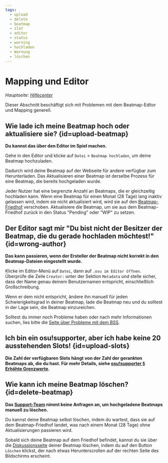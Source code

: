 ```yaml
---
tags:
  - upload
  - delete
  - beatmap
  - slot
  - editor
  - status
  - warning
  - hochladen
  - Warnung
  - löschen
---
```


# Mapping und Editor

*Hauptseite: [Hilfecenter](/wiki/Help_centre)*

Dieser Abschnitt beschäftigt sich mit Problemen mit dem Beatmap-Editor und Mapping generell.

## Wie lade ich meine Beatmap hoch oder aktualisiere sie? {id=upload-beatmap}

**Du kannst das über den Editor im Spiel machen.**

Gehe in den Editor und klicke auf `Datei` > `Beatmap hochladen`, um deine Beatmap hochzuladen.

Dadurch wird deine Beatmap auf der Webseite für andere verfügbar zum Herunterladen. Das Aktualisieren einer Beatmap ist derselbe Prozess für eine Beatmap, die bereits hochgeladen wurde.

Jeder Nutzer hat eine begrenzte Anzahl an Beatmaps, die er gleichzeitig hochladen kann. Wenn eine Beatmap für einen Monat (28 Tage) lang inaktiv gelassen wird, indem sie nicht aktualisiert wird, wird sie auf den [Beatmap-Friedhof](/wiki/Beatmap/Category#friedhof) verschoben. Aktualisiere die Beatmap, um sie aus dem Beatmap-Friedhof zurück in den Status "Pending" oder "WIP" zu setzen.

## Der Editor sagt mir "Du bist nicht der Besitzer der Beatmap, die du gerade hochladen möchtest!" {id=wrong-author}

**Das kann passieren, wenn der Ersteller der Beatmap nicht korrekt in den Beatmap-Dateien eingestellt wurde.**

Klicke im Editor-Menü auf `Datei`, dann auf `.osu im Editor öffnen`. Überprüfe die Zeile `Creator:` unter der Sektion `Metadata` und stelle sicher, dass der Name genau deinem Benutzernamen entspricht, einschließlich Großschreibung.

Wenn er dem nicht entspricht, ändere ihn manuell für jeden Schwierigkeitsgrad in deiner Beatmap, lade die Beatmap neu und du solltest in der Lage sein, die Beatmap einzureichen.

Solltest du immer noch Probleme haben oder nach mehr Informationen suchen, lies bitte die [Seite über Probleme mit dem BSS](/wiki/Guides/BSS_issues).

## Ich bin ein osu!supporter, aber ich habe keine 20 ausstehenden Slots! {id=upload-slots}

**Die Zahl der verfügbaren Slots hängt von der Zahl der gerankten Beatmaps ab, die du hast. Für mehr Details, siehe [osu!supporter § Erhöhte Grenzwerte](/wiki/osu!supporter#erhöhte-grenzwerte).**

## Wie kann ich meine Beatmap löschen? {id=delete-beatmap}

**Das [Support-Team](/wiki/People/Account_support_team) nimmt keine Anfragen an, um hochgeladene Beatmaps manuell zu löschen.**

Du kannst deine Beatmap selbst löschen, indem du wartest, dass sie auf dem Beatmap-Friedhof landet, was nach einem Monat (28 Tage) ohne Aktualisierungen passieren wird.

Sobald sich deine Beatmap auf dem Friedhof befindet, kannst du sie über die [Diskussionsseite](/wiki/Beatmap_discussion) deiner Beatmap löschen, indem du auf den Button `Löschen` klickst, der nach etwas Herunterscrollen auf der rechten Seite des Bildschirms erscheint.
